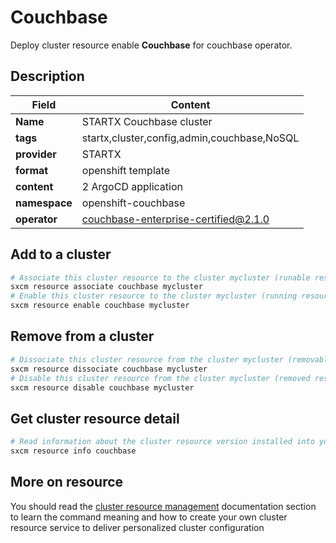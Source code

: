 # Couchbase

Deploy cluster resource enable **Couchbase** for couchbase operator.

## Description

| Field         | Content                                     |
| ------------- | ------------------------------------------- |
| **Name**      | STARTX Couchbase cluster                    |
| **tags**      | startx,cluster,config,admin,couchbase,NoSQL |
| **provider**  | STARTX                                      |
| **format**    | openshift template                          |
| **content**   | 2 ArgoCD application                        |
| **namespace** | openshift-couchbase                         |
| **operator**  | couchbase-enterprise-certified@2.1.0        |

## Add to a cluster

```bash
# Associate this cluster resource to the cluster mycluster (runable resource)
sxcm resource associate couchbase mycluster
# Enable this cluster resource to the cluster mycluster (running resource)
sxcm resource enable couchbase mycluster
```

## Remove from a cluster

```bash
# Dissociate this cluster resource from the cluster mycluster (removable resource)
sxcm resource dissociate couchbase mycluster
# Disable this cluster resource from the cluster mycluster (removed resource)
sxcm resource disable couchbase mycluster
```

## Get cluster resource detail

```bash
# Read information about the cluster resource version installed into your host (local)
sxcm resource info couchbase
```

## More on resource

You should read the [cluster resource management](../../4-cluster-resources) documentation section to learn the command
meaning and how to create your own cluster resource service to deliver personalized cluster configuration